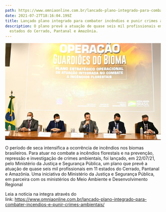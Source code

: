 ```yaml
---
path: https://www.omniaonline.com.br/lancado-plano-integrado-para-combater-incendios-e-punir-crimes-ambientais/
date: 2021-07-27T18:16:04.199Z
title: Lançado plano integrado para combater incêndios e punir crimes ambientais
description: O plano prevê a atuação de quase seis mil profissionais em 11
  estados do Cerrado, Pantanal e Amazônia.
---
```

<!--StartFragment-->

![](../assets/incencio.jpeg)

O período de seca intensifica a ocorrência de incêndios nos biomas brasileiros. Para atuar no combate a incêndios florestais e na prevenção, repressão e investigação de crimes ambientais, foi lançado, em 22/07/21, pelo Ministério da Justiça e Segurança Pública, um plano que prevê a atuação de quase seis mil profissionais em 11 estados do Cerrado, Pantanal e Amazônia. Uma iniciativa do Ministério da Justiça e Segurança Pública, em parceira com os ministérios do Meio Ambiente e Desenvolvimento Regional 

Leia a notícia na integra através do link: <https://www.omniaonline.com.br/lancado-plano-integrado-para-combater-incendios-e-punir-crimes-ambientais/> 

<!--EndFragment-->